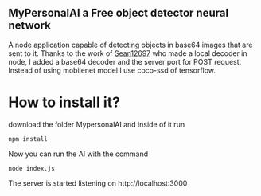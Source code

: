 ## MyPersonalAI a Free object detector neural network

A node application capable of detecting objects in base64 images that are sent to it.
Thanks to the work of [Sean12697](https://github.com/Sean12697/MobileNet-via-TensorFlowJS-in-NodeJS) who made a local decoder in node, I added a base64 decoder and the server port for POST request. Instead of using mobilenet model I use coco-ssd of tensorflow.
# How to install it?

download the folder MypersonalAI and inside of it run 

```
npm install 
```

Now you can run the AI with the command 

```
node index.js
```
The server is started listening on http://localhost:3000
